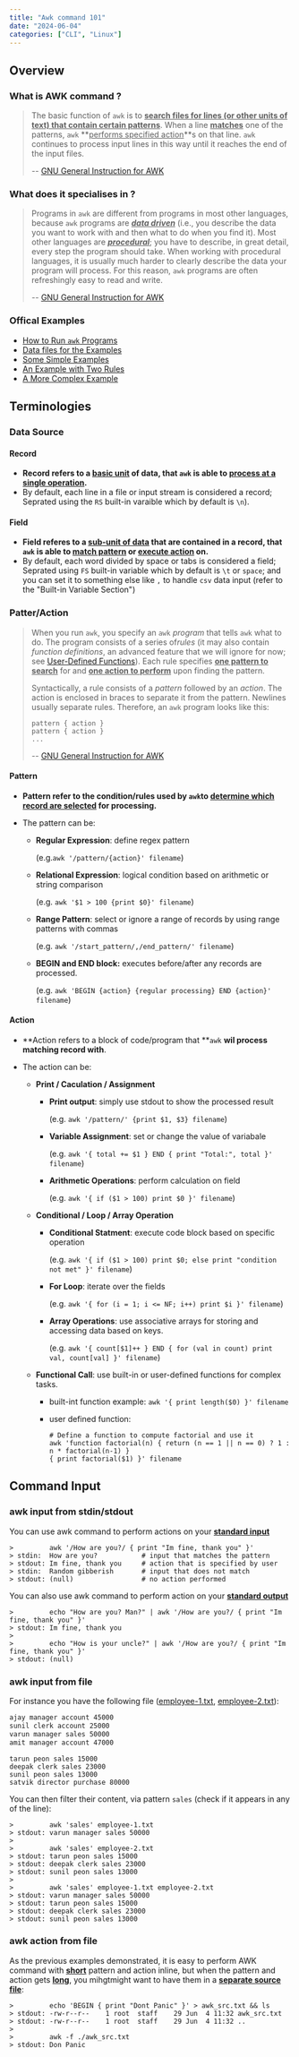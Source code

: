 ```yaml
---
title: "Awk command 101"
date: "2024-06-04"
categories: ["CLI", "Linux"]
---
```




## Overview

### What is AWK command ?

>   The basic function of `awk` is to **<u>search files for lines (or other units of text) that contain certain patterns</u>**. When a line **<u>matches</u>** one of the patterns, `awk` **<u>performs specified action</u>**s on that line. `awk` continues to process input lines in this way until it reaches the end of the input files.
>
>   -- [GNU General Instruction for AWK](https://www.gnu.org/software/gawk/manual/gawk.html#Getting-Started)

### What does it specialises in ?

>   Programs in `awk` are different from programs in most other languages, because `awk` programs are **<u>*data driven*</u>** (i.e., you describe the data you want to work with and then what to do when you find it). Most other languages are ***<u>procedural</u>***; you have to describe, in great detail, every step the program should take. When working with procedural languages, it is usually much harder to clearly describe the data your program will process. For this reason, `awk` programs are often refreshingly easy to read and write.
>
>   -- [GNU General Instruction for AWK](https://www.gnu.org/software/gawk/manual/gawk.html#Getting-Started)

### Offical Examples

-   [How to Run `awk` Programs](https://www.gnu.org/software/gawk/manual/gawk.html#Running-gawk)
-   [Data files for the Examples](https://www.gnu.org/software/gawk/manual/gawk.html#Sample-Data-Files)
-   [Some Simple Examples](https://www.gnu.org/software/gawk/manual/gawk.html#Very-Simple)
-   [An Example with Two Rules](https://www.gnu.org/software/gawk/manual/gawk.html#Two-Rules)
-   [A More Complex Example](https://www.gnu.org/software/gawk/manual/gawk.html#More-Complex)





## Terminologies 

### Data Source 

#### Record

-   **Record refers to a <u>basic unit</u> of data, that `awk` is able to <u>process at a single operation</u>.** 
-   By default, each line in a file or input stream is considered a record; Seprated using the `RS` built-in varaible which by default is `\n`).

#### Field

-   **Field referes to a <u>sub-unit of data</u> that are contained in a record, that `awk` is able to <u>match pattern</u> or <u>execute action</u> on.** 
-   By default, each word divided by space or tabs is considered a field; Seprated using `FS` built-in variable which by default is `\t` or `space`; and you can set it to something else like `,` to handle `csv` data input (refer to the "Built-in Variable Section")



### Patter/Action

>   When you run `awk`, you specify an `awk` *program* that tells `awk` what to do. The program consists of a series of*rules* (it may also contain *function definitions*, an advanced feature that we will ignore for now; see [User-Defined Functions](https://www.gnu.org/software/gawk/manual/gawk.html#User_002ddefined)). Each rule specifies **<u>one pattern to search</u>** for and **<u>one action to perform</u>** upon finding the pattern.
>
>   Syntactically, a rule consists of a *pattern* followed by an *action*. The action is enclosed in braces to separate it from the pattern. Newlines usually separate rules. Therefore, an `awk` program looks like this:
>
>   ```
>   pattern { action }
>   pattern { action }
>   ...
>   ```
>
>   -- [GNU General Instruction for AWK](https://www.gnu.org/software/gawk/manual/gawk.html#Getting-Started)

#### Pattern

-   **Pattern refer to the condition/rules used by `awk`to <u>determine which record are selected</u> for processing.**

-   The pattern can be: 

    -   **Regular Expression**: define regex pattern 

        (e.g.`awk '/pattern/{action}' filename`)

    -   **Relational Expression**: logical condition based on arithmetic or string comparison 

        (e.g. `awk '$1 > 100 {print $0}' filename`)

    -   **Range Pattern**: select or ignore a range of records by using range patterns with commas 

        (e.g. `awk '/start_pattern/,/end_pattern/' filename`)

    -   **BEGIN and END block:** executes before/after any records are processed. 

        (e.g.  `awk 'BEGIN {action} {regular processing} END {action}' filename`)

#### Action

-   **Action refers to a block of code/program that **`awk` **wil process matching record with**.

-   The action can be:

    -   **Print / Caculation / Assignment**

        -   **Print output**: simply use stdout to show the processed result 

            (e.g. `awk '/pattern/' {print $1, $3} filename`)

        -   **Variable Assignment**: set or change the value of variabale 

            (e.g. `awk '{ total += $1 } END { print "Total:", total }' filename`)

        -   **Arithmetic Operations**: perform calculation on field

            (e.g. `awk '{ if ($1 > 100) print $0 }' filename`)

    -   **Conditional / Loop / Array Operation**

        -   **Conditional Statment**: execute code block based on specific operation

            (e.g. `awk '{ if ($1 > 100) print $0; else print "condition not met" }' filename`)

        -   **For Loop**: iterate over the fields

            (e.g. `awk '{ for (i = 1; i <= NF; i++) print $i }' filename`)

        -   **Array Operations**: use associative arrays for storing and accessing data based on keys.

            (e.g. `awk '{ count[$1]++ } END { for (val in count) print val, count[val] }' filename`)

    -   **Functional Call**: use built-in or user-defined functions for complex tasks.

        -   built-int function example: `awk '{ print length($0) }' filename`

        -   user defined function: 

            ```
            # Define a function to compute factorial and use it
            awk 'function factorial(n) { return (n == 1 || n == 0) ? 1 : n * factorial(n-1) }
            { print factorial($1) }' filename
            ```

            



## Command Input

### awk input from stdin/stdout

You can use awk command to perform actions on your **<u>standard input</u>**

```
>         awk '/How are you?/ { print "Im fine, thank you" }'
> stdin:  How are you?           # input that matches the pattern
> stdout: Im fine, thank you     # action that is specified by user 
> stdin:  Random gibberish       # input that does not match 
> stdout: (null)                 # no action performed
```

You can also use awk command to perform action on your <u>**standard output**</u>

```
>         echo "How are you? Man?" | awk '/How are you?/ { print "Im fine, thank you" }'
> stdout: Im fine, thank you
> 
>         echo "How is your uncle?" | awk '/How are you?/ { print "Im fine, thank you" }'
> stdout: (null)
```

### awk input from file 

For instance you have the following file ([employee-1.txt](./employee-1.txt), [employee-2.txt](./employee-2.txt)):

```txt
ajay manager account 45000
sunil clerk account 25000
varun manager sales 50000
amit manager account 47000
```

```
tarun peon sales 15000
deepak clerk sales 23000
sunil peon sales 13000
satvik director purchase 80000
```

You can then filter their content, via pattern `sales` (check if it appears in any of the line):

```
>         awk 'sales' employee-1.txt 
> stdout: varun manager sales 50000
> 
>         awk 'sales' employee-2.txt 
> stdout: tarun peon sales 15000
> stdout: deepak clerk sales 23000
> stdout: sunil peon sales 13000
> 
>         awk 'sales' employee-1.txt employee-2.txt
> stdout: varun manager sales 50000
> stdout: tarun peon sales 15000
> stdout: deepak clerk sales 23000
> stdout: sunil peon sales 13000
```

### awk action from file

As the previous examples demonstrated, it is easy to perform AWK command with **<u>short</u>** pattern and action inline, but when the pattern and action gets **<u>long</u>**, you mihgtmight want to have them in a **<u>separate source file</u>**: 

```
>         echo 'BEGIN { print "Dont Panic" }' > awk_src.txt && ls
> stdout: -rw-r--r--    1 root  staff    29 Jun  4 11:32 awk_src.txt
> stdout: -rw-r--r--    1 root  staff    29 Jun  4 11:32 ..
> 
>         awk -f ./awk_src.txt
> stdout: Don Panic 
```




